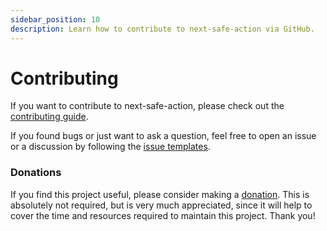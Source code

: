 ```yaml
---
sidebar_position: 10
description: Learn how to contribute to next-safe-action via GitHub.
---
```


# Contributing

If you want to contribute to next-safe-action, please check out the [contributing guide](https://github.com/TheEdoRan/next-safe-action/tree/next/CONTRIBUTING.md).

If you found bugs or just want to ask a question, feel free to open an issue or a discussion by following the [issue templates](https://github.com/TheEdoRan/next-safe-action/issues/new/choose).

### Donations

If you find this project useful, please consider making a [donation](https://github.com/sponsors/TheEdoRan). This is absolutely not required, but is very much appreciated, since it will help to cover the time and resources required to maintain this project. Thank you!
